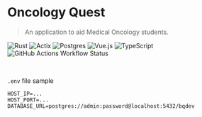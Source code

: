 # $\text{Oncology Quest}$
> An application to aid Medical Oncology students.

![Rust](https://img.shields.io/badge/rust-%23000000.svg?style=for-the-badge&logo=rust&logoColor=white)
![Actix](https://img.shields.io/badge/actix-%23ffffff.svg?style=for-the-badge&logo=actix&logoColor=black)
![Postgres](https://img.shields.io/badge/postgres-%23316192.svg?style=for-the-badge&logo=postgresql&logoColor=white)
![Vue.js](https://img.shields.io/badge/vue-%2335495e.svg?style=for-the-badge&logo=vuedotjs&logoColor=%234FC08D)
![TypeScript](https://img.shields.io/badge/typescript-%23007ACC.svg?style=for-the-badge&logo=typescript&logoColor=white)
![GitHub Actions Workflow Status](https://img.shields.io/github/actions/workflow/status/connellr023/oncology-quest/ci.yml?style=for-the-badge&logo=docker)


<br />

`.env` file sample
```
HOST_IP=...
HOST_PORT=...
DATABASE_URL=postgres://admin:password@localhost:5432/bqdev
```

<!-- <br />
<br /> -->

<!-- <div align="center">
    <img width="70px" src="https://raw.githubusercontent.com/connellr023/bq/d8a84c0508f088b5ef3c4723a58fb77ebfd12fd7/bq-web/public/favicon.svg?token=AN3EVKN6QOAN7N6AT3BA34LGLPXY2" />
    <br />
    Developed and Tested by <b>Connell Reffo</b>.
</div> -->
